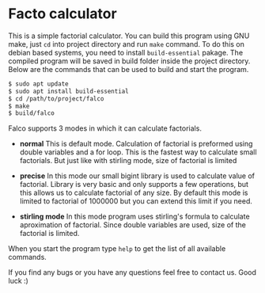 # Facto calculator

This is a simple factorial calculator. You can build this program using GNU make,
just `cd` into project directory and run `make` command. To do this on debian based
systems, you need to install `build-essential` pakage. The compiled program will
be saved in build folder inside the project directory. Below are the commands that
can be used to build and start the program.

```bash
$ sudo apt update
$ sudo apt install build-essential
$ cd /path/to/project/falco
$ make
$ build/falco
```

Falco supports 3 modes in which it can calculate factorials.

- **normal**
  This is default mode. Calculation of factorial is preformed using double variables and a for loop. This is the fastest way to calculate small factorials. But just like with stirling mode, size of factorial is limited

- **precise**
  In this mode our small bigint library is used to calculate value of factorial. Library is very basic and only supports a few operations, but this allows us to calculate factorial of any size. By default this mode is limited to factorial of 1000000 but you can extend this limit if you need.

- **stirling mode**
  In this mode program uses stirling's formula to calculate aproximation of factorial. Since double variables are used, size of the factorial is limited.

When you start the program type `help` to get the list of all available commands.

If you find any bugs or you have any questions feel free to contact us. Good luck :)
